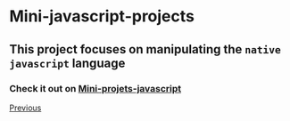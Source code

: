 # Mini-javascript-projects
## This project focuses on manipulating the `native javascript` language
### Check it out on [Mini-projets-javascript](https://Jonathanrazakalalaina.github.io/Mini-projets-javascript)

[Previous](https://postimg.cc/2V6C7xCz)
